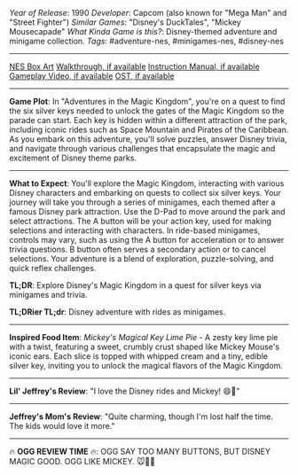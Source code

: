 *Year of Release*: 1990
*Developer*: Capcom (also known for "Mega Man" and "Street Fighter")
*Similar Games*: "Disney's DuckTales", "Mickey Mousecapade"
*What Kinda Game is this?*: Disney-themed adventure and minigame collection.
*Tags:* #adventure-nes, #minigames-nes, #disney-nes

---
[NES Box Art](https://www.google.com/search?tbm=isch&q=NES+Box+Art+Adventures+in+the+Magic+Kingdom) 
[Walkthrough, if available](https://www.google.com/search?q=Walkthrough+NES+Adventures+in+the+Magic+Kingdom)
[Instruction Manual, if available](https://www.google.com/search?q=NES+Instruction+Manual+Adventures+in+the+Magic+Kingdom)
[Gameplay Video, if available](https://www.youtube.com/results?search_query=gameplay+NES+Adventures+in+the+Magic+Kingdom) 
[OST, if available](https://www.youtube.com/results?search_query=OST+NES+Adventures+in+the+Magic+Kingdom)

- - -
**Game Plot**: In "Adventures in the Magic Kingdom", you're on a quest to find the six silver keys needed to unlock the gates of the Magic Kingdom so the parade can start. Each key is hidden within a different attraction of the park, including iconic rides such as Space Mountain and Pirates of the Caribbean. As you embark on this adventure, you'll solve puzzles, answer Disney trivia, and navigate through various challenges that encapsulate the magic and excitement of Disney theme parks.

- - -
**What to Expect**: You'll explore the Magic Kingdom, interacting with various Disney characters and embarking on quests to collect six silver keys. Your journey will take you through a series of minigames, each themed after a famous Disney park attraction. Use the D-Pad to move around the park and select attractions. The A button will be your action key, used for making selections and interacting with characters. In ride-based minigames, controls may vary, such as using the A button for acceleration or to answer trivia questions. B button often serves a secondary action or to cancel selections. Your adventure is a blend of exploration, puzzle-solving, and quick reflex challenges.

**TL;DR**: Explore Disney's Magic Kingdom in a quest for silver keys via minigames and trivia.

**TL;DRier TL;dr**: Disney adventure with rides as minigames.

---
**Inspired Food Item**: *Mickey's Magical Key Lime Pie* - A zesty key lime pie with a twist, featuring a sweet, crumbly crust shaped like Mickey Mouse's iconic ears. Each slice is topped with whipped cream and a tiny, edible silver key, inviting you to unlock the magical flavors of the Magic Kingdom.

---
**Lil' Jeffrey's Review**: "I love the Disney rides and Mickey! 😄🎢"

---
**Jeffrey's Mom's Review**: "Quite charming, though I'm lost half the time. The kids would love it more."

---
🔥 **OGG REVIEW TIME** 🔥: OGG SAY TOO MANY BUTTONS, BUT DISNEY MAGIC GOOD. OGG LIKE MICKEY. 🐭🔑🍗
